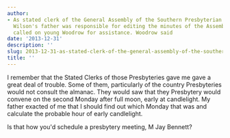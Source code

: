 ```yaml
---
author:
- As stated clerk of the General Assembly of the Southern Presbyterian church, Woodrow
  Wilson's father was responsible for editing the minutes of the Assembly. He often
  called on young Woodrow for assistance. Woodrow said
date: '2013-12-31'
description: ''
slug: 2013-12-31-as-stated-clerk-of-the-general-assembly-of-the-southern-presbyterian-church,-woodrow-wilson's-father-was-responsible-for-editing-the-minutes-of-the-assembly.-he-often-called-on-young-woodrow-for-assistance.-woodrow-said
title: ''
---
```

I remember that the Stated Clerks of those Presbyteries gave me gave a great deal of trouble. Some of them, particularly of the country Presbyteries would not consult the almanac. They would saw that they Presbytery would convene on the second Monday after full moon, early at candlelight. My father exacted of me that I should find out which Monday that was and calculate the probable hour of early candlelight.

Is that how you'd schedule a presbytery meeting, M Jay Bennett?



